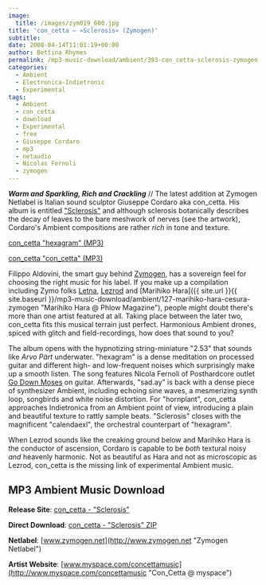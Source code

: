 ```yaml
---
image:
  title: /images/zym019_600.jpg
title: 'con_cetta – »Sclerosis« (Zymogen)'
subtitle: 
date: 2008-04-14T11:01:19+00:00
author: Bettina Rhymes
permalink: /mp3-music-download/ambient/393-con_cetta-sclerosis-zymogen
categories:
  - Ambient
  - Electronica-Indietronic
  - Experimental
tags:
  - Ambient
  - con_cetta
  - download
  - Experimental
  - free
  - Giuseppe Cordaro
  - mp3
  - netaudio
  - Nicolas Fernoli
  - zymogen
---
```

***Warm and Sparkling, Rich and Crackling*** // The latest addition at Zymogen Netlabel is Italian sound sculptor Giuseppe Cordaro aka con_cetta. His album is entitled <a title="mp3 free download music" href="{{ site.url }}{{ site.baseurl }}/mp3-music-download/ambient/393-con_cetta-sclerosis-zymogen" target="_blank">"Sclerosis"</a> and although sclerosis botanically describes the decay of leaves to the bare meshwork of nerves (see the artwork), Cordaro's Ambient compositions are rather _rich_ in tone and texture.

[con_cetta "hexagram" (MP3)](http://grandmasterrobo.sonicsquirrel.net/zymogen/zym019/%5bzym019%5d_03_con_cetta_hexagram.mp3)
  
[con\_cetta "con\_cetta" (MP3)](http://grandmasterrobo.sonicsquirrel.net/zymogen/zym019/%5bzym019%5d_01_con_cetta_2.53.mp3)

<!--more-->

<!--adsense-->

Filippo Aldovini, the smart guy behind [Zymogen](http://www.zymogen.net "Zymogen Netlabel"), has a sovereign feel for choosing the right music for his label. If you make up a compilation including Zymo folks [Letna](http://www.zymogen.net/releases/zym018/ "Lena @ Zymogen"), [Lezrod](http://rubored.wordpress.com/2007/08/02/lezrod-genki-zymogen/ "Lezrod @ RUBored") and [Marihiko Hara]({{ site.url }}{{ site.baseurl }}/mp3-music-download/ambient/127-marihiko-hara-cesura-zymogen "Marihiko Hara @ Phlow Magazine"), people might doubt there's more than one artist featured at all. Taking place between the later two, con_cetta fits this musical terrain just perfect. Harmonious Ambient drones, spiced with glitch and field-recordings, how does that sound to you?

The album opens with the hypnotizing string-miniature "2.53" that sounds like _Arvo Pärt_ underwater. "hexagram" is a dense meditation on processed guitar and different high- and low-frequent noises which surprisingly make up a smooth listen. The song features Nicola Fernoli of Posthardcore outlet [Go Down Moses](http://www.myspace.com/godownmoseshq "Go Down Moses @ Myspace") on guitar. Afterwards, "sad.ay" is back with a dense piece of synthesizer Ambient, including echoing sine waves, a mesmerizing synth loop, songbirds and white noise distortion. For "hornplant", con_cetta approaches Indietronica from an Ambient point of view, introducing a plain and beautiful texture to rattly sample beats. "Sclerosis" closes with the magnificent "calendaexl", the orchestral counterpart of "hexagram".

When Lezrod sounds like the creaking ground below and Marihiko Hara is the conductor of ascension, Cordaro is capable to be _both_ textural noisy _and_ heavenly harmonic. Not as beautiful as Hara and not as microscopic as Lezrod, con_cetta is the missing link of experimental Ambient music.

## MP3 Ambient Music Download

**Release Site**: [con_cetta - "Sclerosis"](http://www.zymogen.net/releases/zym019/ "Con_Cetta @ Zymogen")
  
 **Direct Download**: [con_cetta - "Sclerosis" ZIP](http://grandmasterrobo.sonicsquirrel.net/zymogen/zym019/zym019_con_cetta_sclerosis_mp3.zip)
  
 **Netlabel**: [www.zymogen.net](http://www.zymogen.net "Zymogen Netlabel")
  
 **Artist Website**: [www.myspace.com/concettamusic](http://www.myspace.com/concettamusic "Con_Cetta @ myspace")